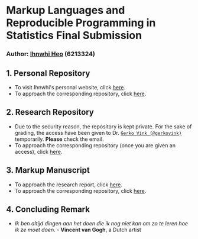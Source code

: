 # Markup Languages and Reproducible Programming in Statistics Final Submission

### Author: [Ihnwhi Heo](http://ihnwhiheo.github.io/) (6213324)

## 1. Personal Repository

- To visit Ihnwhi's personal website, click [here](http://ihnwhiheo.github.io/).
- To approach the corresponding repository, click [here](https://github.com/IhnwhiHeo/ihnwhiheo.github.io).

## 2. Research Repository

- Due to the security reason, the repository is kept private. For the sake of grading, the access have been given to Dr. [``Gerko Vink (@gerkovink)``](https://github.com/gerkovink) temporarily. **Please** check the email.
- To approach the corresponding repository (once you are given an access), click [here](https://github.com/IhnwhiHeo/msc-thesis).

## 3. Markup Manuscript

- To approach the research report, click [here](https://github.com/IhnwhiHeo/Research-Report/blob/main/Heo-Thesis/Heo-Thesis.pdf).
- To approach the corresponding repository, click [here](https://github.com/IhnwhiHeo/Research-Report).

## 4. Concluding Remark

- *Ik ben altijd dingen aan het doen die ik nog niet kan om zo te leren hoe ik ze moet doen*. - **Vincent van Gogh**, a Dutch artist
